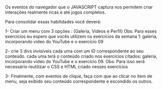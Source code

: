 Os eventos do navegador que o JAVASCRIPT captura nos permitem criar interações realmente ricas e até jogos completos.

Para consolidar essas habilidades você deverá:

1- Criar um menu com 3 opções : (Galeria, Videos e Perfil)
Obs: Para esses exercícios eu espero que vocês utilizem os exercícios da semana 1: galeria, incorporando video do YouTube e o exercício 09

2- crie 3 divs invisíveis cada uma com um ID correspondente ao seu conteúdo. cada uma terá o conteúdo criado nos exercícios citados: galeria, incorporando video do YouTube e o exercício 09.
Obs: Para isso será necessário reutilizar o CSS e HTML criado nesses exercícios

3- Finalmente, com eventos de clique, faça com que ao clicar no item de menu, seja exibido seu conteúdo correspondente e escondido os outros.
